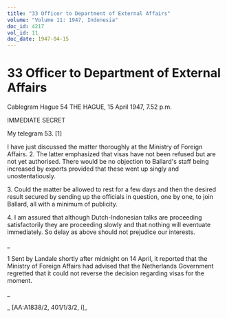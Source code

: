 ```yaml
---
title: "33 Officer to Department of External Affairs"
volume: "Volume 11: 1947, Indonesia"
doc_id: 4217
vol_id: 11
doc_date: 1947-04-15
---
```


# 33 Officer to Department of External Affairs

Cablegram Hague 54 THE HAGUE, 15 April 1947, 7.52 p.m.

IMMEDIATE SECRET

My telegram 53. [1]

I have just discussed the matter thoroughly at the Ministry of Foreign Affairs. 2. The latter emphasized that visas have not been refused but are not yet authorised. There would be no objection to Ballard's staff being increased by experts provided that these went up singly and unostentatiously.

3\. Could the matter be allowed to rest for a few days and then the desired result secured by sending up the officials in question, one by one, to join Ballard, all with a minimum of publicity.

4\. I am assured that although Dutch-Indonesian talks are proceeding satisfactorily they are proceeding slowly and that nothing will eventuate immediately. So delay as above should not prejudice our interests.

_

1 Sent by Landale shortly after midnight on 14 April, it reported that the Ministry of Foreign Affairs had advised that the Netherlands Government regretted that it could not reverse the decision regarding visas for the moment.

_

_ [AA:A1838/2, 401/1/3/2, i]_
